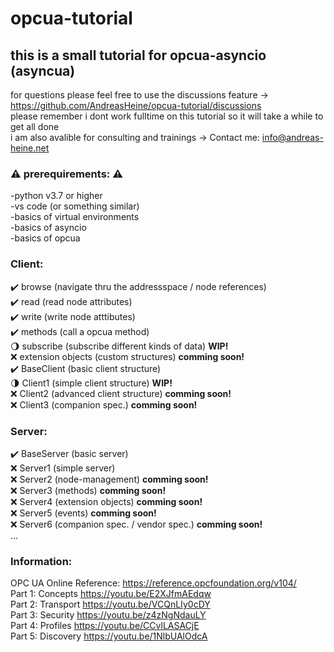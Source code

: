 # opcua-tutorial  
  
## this is a small tutorial for opcua-asyncio (asyncua)  
  
for questions please feel free to use the discussions feature -> https://github.com/AndreasHeine/opcua-tutorial/discussions  
please remember i dont work fulltime on this tutorial so it will take a while to get all done  
i am also avalible for consulting and trainings -> Contact me: info@andreas-heine.net  
  
### :warning: **prerequirements:** :warning:  
-python v3.7 or higher  
-vs code (or something similar)  
-basics of virtual environments  
-basics of asyncio  
-basics of opcua  
  
### Client:  
:heavy_check_mark: browse (navigate thru the addressspace / node references)  
:heavy_check_mark: read (read node attributes)  
:heavy_check_mark: write (write node atttibutes)  
:heavy_check_mark: methods (call a opcua method)  
:waning_gibbous_moon: subscribe (subscribe different kinds of data) __WIP!__  
:x: extension objects (custom structures) __comming soon!__  
:heavy_check_mark: BaseClient (basic client structure)  
:last_quarter_moon: Client1 (simple client structure) __WIP!__  
:x: Client2 (advanced client structure) __comming soon!__  
:x: Client3 (companion spec.) __comming soon!__  
  
### Server:  
:heavy_check_mark: BaseServer (basic server)  
:x: Server1 (simple server)  
:x: Server2 (node-management) __comming soon!__  
:x: Server3 (methods) __comming soon!__  
:x: Server4 (extension objects) __comming soon!__  
:x: Server5 (events) __comming soon!__  
:x: Server6 (companion spec. / vendor spec.) __comming soon!__  
...  
  
### Information:  
OPC UA Online Reference: https://reference.opcfoundation.org/v104/  
Part 1: Concepts https://youtu.be/E2XJfmAEdqw  
Part 2: Transport https://youtu.be/VCQnLIy0cDY   
Part 3: Security https://youtu.be/z4zNgNdauLY  
Part 4: Profiles https://youtu.be/CCvlLASACjE  
Part 5: Discovery https://youtu.be/1NlbUAlOdcA  
